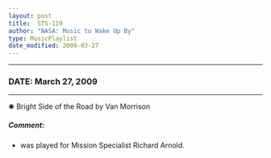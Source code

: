 ```yaml
---
layout: post
title:  STS-119
author: "NASA: Music to Wake Up By"
type: MusicPlaylist
date_modified: 2009-03-27
---
```


----
### DATE: March 27, 2009
----
✺ Bright Side of the Road by Van Morrison

##### Comment:
* was played for Mission Specialist Richard Arnold.
